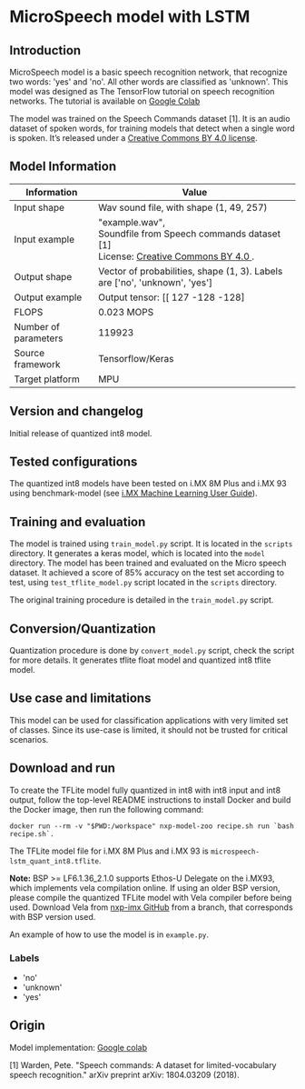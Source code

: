 # MicroSpeech model with LSTM

## Introduction

MicroSpeech model is a basic speech recognition network, that recognize two words: 'yes' and 'no'. All other words are
classified as 'unknown'. This model was designed as The TensorFlow tutorial on speech recognition networks. The tutorial
is available
on [Google Colab](https://colab.research.google.com/github/tensorflow/tflite-micro/blob/main/third_party/xtensa/examples/micro_speech_lstm/train/micro_speech_with_lstm_op.ipynb)

The model was trained on the Speech Commands dataset [1]. It is an audio dataset of spoken words, for training models
that detect when a single word is spoken. It’s released under
a [Creative Commons BY 4.0 license](https://creativecommons.org/licenses/by/4.0/).

## Model Information

 Information          | Value                                                                                                                                                 
----------------------|-------------------------------------------------------------------------------------------------------------------------------------------------------
 Input shape          | Wav sound file, with shape (1, 49, 257)                                                                                                               
 Input example        | "example.wav",</br> Soundfile from Speech commands dataset [1]</br>License: [Creative Commons BY 4.0 ](https://creativecommons.org/licenses/by/4.0/). 
 Output shape         | Vector of probabilities, shape (1, 3). Labels are ['no', 'unknown', 'yes']                                                                            
 Output example       | Output tensor: [[ 127 -128 -128]                                                                                                                      
 FLOPS                | 0.023 MOPS                                                                                                                                            
 Number of parameters | 119923                                                                                                                                                
 Source framework     | Tensorflow/Keras                                                                                                                                      
 Target platform      | MPU                                                                                                                                                   

## Version and changelog

Initial release of quantized int8 model.

## Tested configurations

The quantized int8 models have been tested on i.MX 8M Plus and i.MX 93 using benchmark-model
(see [i.MX Machine Learning User Guide](https://www.nxp.com/docs/en/user-guide/IMX-MACHINE-LEARNING-UG.pdf)).

## Training and evaluation

The model is trained using `train_model.py` script. It is located in the `scripts` directory. It generates a keras
model,
which is located into the `model` directory.
The model has been trained and evaluated on the Micro speech dataset. It achieved a score of 85% accuracy on the test
set according to test, using `test_tflite_model.py` script located in the `scripts` directory.

The original training procedure is detailed in the `train_model.py` script.

## Conversion/Quantization

Quantization procedure is done by `convert_model.py` script, check
the script for more details. It generates tflite float model and quantized int8 tflite model.

## Use case and limitations

This model can be used for classification applications with very limited set of classes. Since its use-case is limited,
it should not be trusted for critical scenarios.

## Download and run

To create the TFLite model fully quantized in int8 with int8 input and int8 output, follow the top-level README instructions to install Docker and build the Docker image, then run the following command: 

    docker run --rm -v "$PWD:/workspace" nxp-model-zoo recipe.sh run `bash recipe.sh`.

The TFLite model file for i.MX 8M Plus and i.MX 93 is `microspeech-lstm_quant_int8.tflite`.

**Note:** BSP >= LF6.1.36_2.1.0 supports Ethos-U Delegate on the i.MX93, which implements vela compilation online. If
using an older BSP version, please compile the quantized TFLite model with Vela compiler before being used. Download
Vela from [nxp-imx GitHub](https://github.com/nxp-imx/ethos-u-vela) from a branch, that corresponds with BSP version
used.

An example of how to use the model is in `example.py`.

### Labels

- 'no'
- 'unknown'
- 'yes'

## Origin

Model
implementation: [Google colab](https://colab.research.google.com/github/tensorflow/tflite-micro/blob/main/third_party/xtensa/examples/micro_speech_lstm/train/micro_speech_with_lstm_op.ipynb)

[1] Warden, Pete. "Speech commands: A dataset for limited-vocabulary speech recognition." arXiv preprint arXiv:
1804.03209 (2018).
